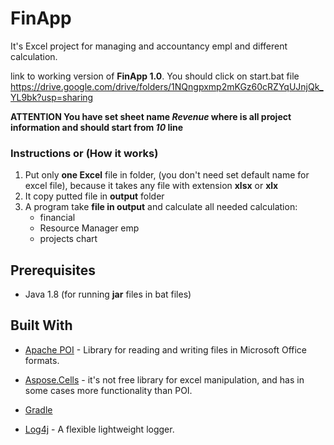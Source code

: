 # FinApp
It's Excel project for managing and accountancy empl and different calculation.

link to working version of **FinApp 1.0**. You should click on start.bat file
https://drive.google.com/drive/folders/1NQngpxmp2mKGz60cRZYqUJnjQk_YL9bk?usp=sharing


**ATTENTION  You have set sheet name *Revenue* where is all project information and should start from *10* line**
### Instructions or (How it works)
1. Put only **one Excel** file in folder, (you don't need set default name for excel file), because it takes any file with extension **xlsx** or **xlx**
2. It copy putted file in **output** folder
3. A program take **file in output** and calculate all needed calculation:
    * financial          
    * Resource Manager emp
    * projects chart  

 ## Prerequisites
 * Java 1.8  (for running **jar** files in bat files)
  
## Built With
  * [Apache POI](https://poi.apache.org/) - Library for reading and writing files in Microsoft Office formats.
  * [Aspose.Cells](https://products.aspose.com/cells/java) - it's not free library for excel manipulation, and has in some cases more functionality than POI. 
  
  * [Gradle](https://gradle.org/)
  * [Log4j](https://logging.apache.org/log4j/2.x/) - A flexible lightweight logger.
 
 
